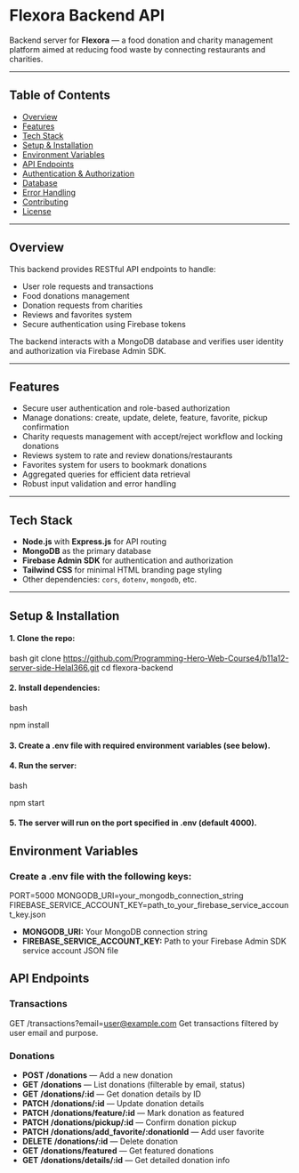 # Flexora Backend API

Backend server for **Flexora** — a food donation and charity management platform aimed at reducing food waste by connecting restaurants and charities.

---

## Table of Contents

- [Overview](#overview)  
- [Features](#features)  
- [Tech Stack](#tech-stack)  
- [Setup & Installation](#setup--installation)  
- [Environment Variables](#environment-variables)  
- [API Endpoints](#api-endpoints)  
- [Authentication & Authorization](#authentication--authorization)  
- [Database](#database)  
- [Error Handling](#error-handling)  
- [Contributing](#contributing)  
- [License](#license)  

---

## Overview

This backend provides RESTful API endpoints to handle:

- User role requests and transactions  
- Food donations management  
- Donation requests from charities  
- Reviews and favorites system  
- Secure authentication using Firebase tokens  

The backend interacts with a MongoDB database and verifies user identity and authorization via Firebase Admin SDK.

---

## Features

- Secure user authentication and role-based authorization  
- Manage donations: create, update, delete, feature, favorite, pickup confirmation  
- Charity requests management with accept/reject workflow and locking donations  
- Reviews system to rate and review donations/restaurants  
- Favorites system for users to bookmark donations  
- Aggregated queries for efficient data retrieval  
- Robust input validation and error handling  

---

## Tech Stack

- **Node.js** with **Express.js** for API routing  
- **MongoDB** as the primary database  
- **Firebase Admin SDK** for authentication and authorization  
- **Tailwind CSS** for minimal HTML branding page styling  
- Other dependencies: `cors`, `dotenv`, `mongodb`, etc.

---

## Setup & Installation

#### 1. Clone the repo:

bash
git clone https://github.com/Programming-Hero-Web-Course4/b11a12-server-side-Helal366.git
cd flexora-backend


#### 2. Install dependencies:

bash

npm install

#### 3. Create a .env file with required environment variables (see below).

#### 4. Run the server:

bash

npm start

#### 5. The server will run on the port specified in .env (default 4000).

## Environment Variables
### Create a .env file with the following keys:

PORT=5000
MONGODB_URI=your_mongodb_connection_string
FIREBASE_SERVICE_ACCOUNT_KEY=path_to_your_firebase_service_account_key.json

- **MONGODB_URI:** Your MongoDB connection string
- **FIREBASE_SERVICE_ACCOUNT_KEY:** Path to your Firebase Admin SDK service account JSON file

## API Endpoints
### Transactions

GET /transactions?email=user@example.com
Get transactions filtered by user email and purpose.

### Donations
- **POST** **/donations** — Add a new donation
- **GET** **/donations** — List donations (filterable by email, status)
- **GET** **/donations/:id** — Get donation details by ID
- **PATCH** **/donations/:id** — Update donation details
- **PATCH** **/donations/feature/:id** — Mark donation as featured
- **PATCH** **/donations/pickup/:id** — Confirm donation pickup
- **PATCH** **/donations/add_favorite/:donationId** — Add user favorite
- **DELETE** **/donations/:id** — Delete donation
- **GET** **/donations/featured** — Get featured donations
- **GET** **/donations/details/:id** — Get detailed donation info


   